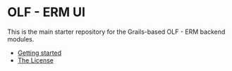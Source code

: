 # OLF - ERM UI #
This is the main starter repository for the Grails-based OLF - ERM backend modules.

- [Getting started](service/docs/getting-started.md "Getting started")
- [The License](LICENSE "License")